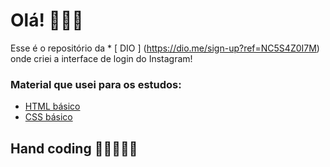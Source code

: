 # Olá!  🙋🏽‍♂️

Esse é o repositório da * [ DIO ] (https://dio.me/sign-up?ref=NC5S4Z0I7M) onde criei a interface de login do Instagram! 

### Material que usei para os estudos:

* [HTML básico](https://www.w3schools.com/html/)
* [CSS básico](https://developer.mozilla.org/pt-BR/docs/Web/CSS)

## Hand coding 👨🏽‍💻✍🏽
